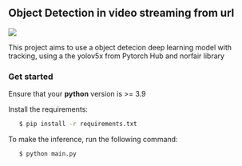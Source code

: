 ## Object Detection in video streaming from url

![](icon/icon.gif)


This project aims to use a object detecion deep learning model with tracking, using a the yolov5x from Pytorch Hub and norfair library


### Get started

Ensure that your **python** version is >= 3.9

Install the requirements:

```bash
   $ pip install -r requirements.txt 
```

To make the inference, run the following command:

```bash
   $ python main.py 
```




